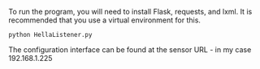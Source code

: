 To run the program, you will need to install Flask, requests, and lxml. It is recommended that you use a virtual environment for this.

`` python HellaListener.py ``

The configuration interface can be found at the sensor URL - in my case 192.168.1.225
